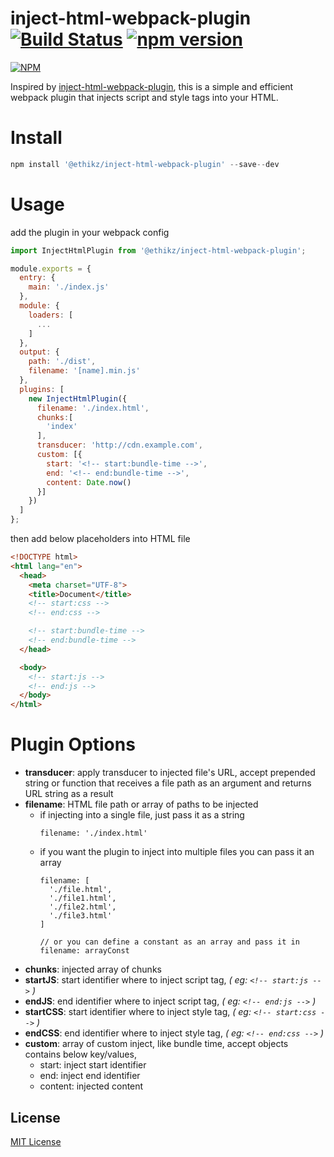 inject-html-webpack-plugin [![Build Status](https://travis-ci.org/ethikz/inject-html-webpack-plugin.svg?branch=master)](https://travis-ci.org/ethikz/inject-html-webpack-plugin) [![npm version](https://badge.fury.io/js/%40ethikz%2Finject-html-webpack-plugin.svg)](https://badge.fury.io/js/%40ethikz%2Finject-html-webpack-plugin)
===
[![NPM](https://nodei.co/npm/@ethikz/inject-html-webpack-plugin.png?compact=true)](https://nodei.co/npm/@ethikz/inject-html-webpack-plugin/)

Inspired by [inject-html-webpack-plugin](https://github.com/ali322/inject-html-webpack-plugin), this is a simple and efficient webpack plugin that injects script and style tags into your HTML.

Install
===

```javascript
npm install '@ethikz/inject-html-webpack-plugin' --save--dev
```

Usage
===

add the plugin in your webpack config

```javascript
import InjectHtmlPlugin from '@ethikz/inject-html-webpack-plugin';

module.exports = {
  entry: {
    main: './index.js'
  },
  module: {
    loaders: [
      ...
    ]
  },
  output: {
    path: './dist',
    filename: '[name].min.js'
  },
  plugins: [
    new InjectHtmlPlugin({
      filename: './index.html',
      chunks:[
        'index'
      ],
      transducer: 'http://cdn.example.com',
      custom: [{
        start: '<!-- start:bundle-time -->',
        end: '<!-- end:bundle-time -->',
        content: Date.now()
      }]
    })
  ]
};
```

then add below placeholders into HTML file

```html
<!DOCTYPE html>
<html lang="en">
  <head>
    <meta charset="UTF-8">
    <title>Document</title>
    <!-- start:css -->
    <!-- end:css -->

    <!-- start:bundle-time -->
    <!-- end:bundle-time -->
  </head>

  <body>
    <!-- start:js -->
    <!-- end:js -->
  </body>
</html>
```

Plugin Options
===

- **transducer**: apply transducer to injected file's URL, accept prepended string or function that receives a file path as an argument and returns URL string as a result
- **filename**: HTML file path or array of paths to be injected
  + if injecting into a single file, just pass it as a string
    ```
    filename: './index.html'
    ```
  + if you want the plugin to inject into multiple files you can pass it an array
    ```
    filename: [
      './file.html',
      './file1.html',
      './file2.html',
      './file3.html'
    ]

    // or you can define a constant as an array and pass it in
    filename: arrayConst
    ```
- **chunks**: injected array of chunks
- **startJS**: start identifier where to inject script tag, *( eg: `<!-- start:js -->` )*
- **endJS**: end identifier where to inject script tag, *( eg: `<!-- end:js -->` )*
- **startCSS**: start identifier where to inject style tag, *( eg: `<!-- start:css -->` )*
- **endCSS**: end identifier where to inject style tag, *( eg: `<!-- end:css -->` )*
- **custom**: array of custom inject, like bundle time, accept objects contains below key/values,
    + start: inject start identifier
    + end: inject end identifier
    + content: injected content

## License

[MIT License](http://en.wikipedia.org/wiki/MIT_License)
